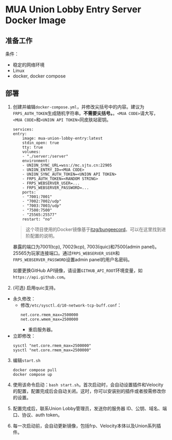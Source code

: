 # MUA Union Lobby Entry Server Docker Image
## 准备工作
条件：
- 稳定的网络环境
- Linux
- docker, docker compose

## 部署
1. 创建并编辑`docker-compose.yml`，并修改尖括号中的内容。建议为`FRPS_AUTH_TOKEN`生成随机字符串。**不需要尖括号。**。`<MUA CODE>`请大写，`<MUA CODE>`和`<UNION API TOKEN>`同皮肤站密钥。

    ```
    services:
    entry:
        image: mua-union-lobby-entry:latest
        stdin_open: true
        tty: true
        volumes:
        - "./server:/server"
        environment:
        - UNION_SYNC_URL=wss://mc.sjtu.cn:22905
        - UNION_ENTRY_ID=<MUA CODE>
        - UNION_SYNC_AUTH_TOKEN=<UNION API TOKEN>
        - FRPS_AUTH_TOKEN=<RANDOM STRING>
        - FRPS_WEBSERVER_USER=...
        - FRPS_WEBSERVER_PASSWORD=...
        ports:
        - "7001:7001"
        - "7002:7002/udp"
        - "7003:7003/udp"
        - "7500:7500"
        - "25565:25577"
        restart: "no"
    ```

    > 这个项目使用的Docker镜像基于[itzg/bungeecord](https://hub.docker.com/r/itzg/bungeecord)。可以在这里找到进阶配置的说明。
    
    暴露的端口为7001(tcp), 7002(kcp), 7003(quic)和7500(admin panel)。25565为玩家连接端口。通过`FRPS_WEBSERVER_USER`和`FRPS_WEBSERVER_PASSWORD`设置admin panel的用户名密码。

    如要更换GitHub API镜像，请设置`GITHUB_API_ROOT`环境变量，如`https://api.github.com`。

2. (可选) 启用quic支持。
  - 永久修改：
    - 修改`/etc/sysctl.d/10-network-tcp-buff.conf`：
        ```
        net.core.rmem_max=2500000
        net.core.wmem_max=2500000
        ```
      - 重启服务器。
  - 立即修改：
    ```
    sysctl "net.core.rmem_max=2500000"
    sysctl "net.core.rmem_max=2500000"
    ```

3. 编辑`start.sh`
    ```
    docker compose pull
    docker compose up
    ```

4. 使用该命令启动：`bash start.sh`。首次启动时，会自动设置插件和Velocity的配置，配置完成后会自动关闭。这时，你可以安装别的插件或者按需修改你的设置。

5. 配置完成后，联系Union Lobby管理员，发送你的服务器 ID、公钥、域名、端口、协议、auth token。

6. 每一次启动前，会自动更新镜像，包括frp、Velocity本体以及Union系列插件。
